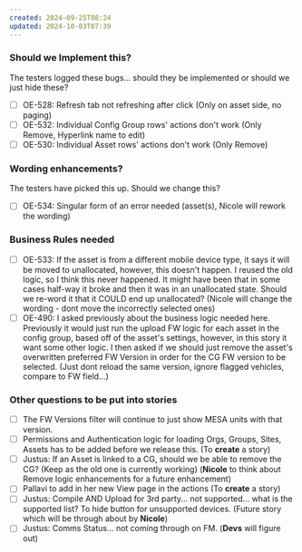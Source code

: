 ```yaml
---
created: 2024-09-25T08:24
updated: 2024-10-03T07:39
---
```

### Should we Implement this?

The testers logged these bugs... should they be implemented or should we just hide these?

- [ ] OE-528: Refresh tab not refreshing after click (Only on asset side, no paging)
- [ ] OE-532: Individual Config Group rows' actions don't work (Only Remove, Hyperlink name to edit)
- [ ] OE-530: Individual Asset rows' actions don't work (Only Remove)

### Wording enhancements?

The testers have picked this up. Should we change this?

- [ ] OE-534: Singular form of an error needed (asset(s), Nicole will rework the wording)

### Business Rules needed

- [ ] OE-533: If the asset is from a different mobile device type, it says it will be moved to unallocated, however, this doesn't happen. I reused the old logic, so I think this never happened. It might have been that in some cases half-way it broke and then it was in an unallocated state. Should we re-word it that it COULD end up unallocated? (Nicole will change the wording - dont move the incorrectly selected ones)
- [ ] OE-490: I asked previously about the business logic needed here. Previously it would just run the upload FW logic for each asset in the config group, based off of the asset's settings, however, in this story it want some other logic. I then asked if we should just remove the asset's overwritten preferred FW Version in order for the CG FW version to be selected. (Just dont reload the same version, ignore flagged vehicles, compare to FW field...)

### Other questions to be put into stories

- [ ] The FW Versions filter will continue to just show MESA units with that version.
- [ ] Permissions and Authentication logic for loading Orgs, Groups, Sites, Assets has to be added before we release this. (To **create** a story)
- [ ] Justus: If an Asset is linked to a CG, should we be able to remove the CG? (Keep as the old one is currently working) (**Nicole** to think about Remove logic enhancements for a future enhancement)
- [ ] Pallavi to add in her new View page in the actions (To **create** a story)
- [ ] Justus: Compile AND Upload for 3rd party... not supported... what is the supported list? To hide button for unsupported devices. (Future story which will be through about by **Nicole**)
- [ ] Justus: Comms Status... not coming through on FM. (**Devs** will figure out)
